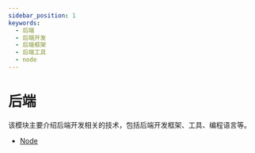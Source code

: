 ```yaml
---
sidebar_position: 1
keywords:
  - 后端
  - 后端开发
  - 后端框架
  - 后端工具
  - node
---
```


# 后端

该模块主要介绍后端开发相关的技术，包括后端开发框架、工具、编程语言等。

- [Node](/docs/category/node)
